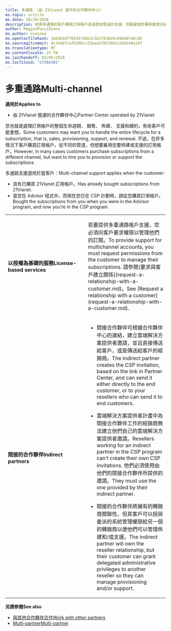 ```yaml
---
title: 多通路 （由 21Vianet 運作的合作夥伴中心）
ms.topic: article
ms.date: 10/29/2018
description: 啟用多通路的客戶購買訂用帳戶透過其他管道的支援，但要雇用您要佈建或支援訂用帳戶。
author: MaggiePucciEvans
ms.author: evansma
ms.openlocfilehash: 3a61b4dff6b927d4b3c5b2783bb9c09dd87a6c88
ms.sourcegitcommit: 4c34d6fcaf020bcc53eaa5f0379011a56149a14f
ms.translationtype: MT
ms.contentlocale: zh-TW
ms.lasthandoff: 03/05/2019
ms.locfileid: "57584301"
---
```

# <a name="multi-channel"></a><span data-ttu-id="ec4dc-103">多重通路</span><span class="sxs-lookup"><span data-stu-id="ec4dc-103">Multi-channel</span></span>

<span data-ttu-id="ec4dc-104">**適用於**</span><span class="sxs-lookup"><span data-stu-id="ec4dc-104">**Applies to**</span></span>

-   <span data-ttu-id="ec4dc-105">由 21Vianet 營運的合作夥伴中心</span><span class="sxs-lookup"><span data-stu-id="ec4dc-105">Partner Center operated by 21Vianet</span></span>

<span data-ttu-id="ec4dc-106">您也就是處理訂用帳戶的整個生命週期、 銷售、 佈建、 支援和續約，有些客戶可能會想。</span><span class="sxs-lookup"><span data-stu-id="ec4dc-106">Some customers may want you to handle the entire lifecycle for a subscription, that is, sales, provisioning, support, and renewal.</span></span> <span data-ttu-id="ec4dc-107">不過，在許多情況下客戶購買訂用帳戶，從不同的管道，但想要雇用您要佈建或支援的訂用帳戶。</span><span class="sxs-lookup"><span data-stu-id="ec4dc-107">However, in many cases customers purchase subscriptions from a different channel, but want to hire you to provision or support the subscriptions.</span></span>

<span data-ttu-id="ec4dc-108">多通路支援適用於當客戶：</span><span class="sxs-lookup"><span data-stu-id="ec4dc-108">Multi-channel support applies when the customer:</span></span>

-   <span data-ttu-id="ec4dc-109">具有已購買 21Vianet 訂用帳戶。</span><span class="sxs-lookup"><span data-stu-id="ec4dc-109">Has already bought subscriptions from 21Vianet.</span></span> 
-   <span data-ttu-id="ec4dc-110">當您在 Advisor 程式中，而現在您已在 CSP 計劃時，請從您購買訂用帳戶。</span><span class="sxs-lookup"><span data-stu-id="ec4dc-110">Bought the subscriptions from you when you were in the Advisor program, and now you’re in the CSP program.</span></span>

<table>
<colgroup>
<col width="50%" />
<col width="50%" />
</colgroup>
<tbody>
<tr class="odd">
<td><p><span data-ttu-id="ec4dc-111"><strong>以授權為基礎的服務</strong></span><span class="sxs-lookup"><span data-stu-id="ec4dc-111"><strong>License-based services</strong></span></span></p></td>
<td><p><span data-ttu-id="ec4dc-112">若要提供多重通路帳戶支援，您必須向客戶要求權限以管理他們的訂閱。</span><span class="sxs-lookup"><span data-stu-id="ec4dc-112">To provide support for multichannel accounts, you must request permissions from the customer to manage their subscriptions.</span></span> <span data-ttu-id="ec4dc-113">請參閱[要求與客戶建立關係](request-a-relationship-with-a-customer.md)。</span><span class="sxs-lookup"><span data-stu-id="ec4dc-113">See [Request a relationship with a customer](request-a-relationship-with-a-customer.md).</span></span></p></td>
</tr>
<tr class="odd">
<td><p><span data-ttu-id="ec4dc-114"><strong>間接的合作夥伴</strong></span><span class="sxs-lookup"><span data-stu-id="ec4dc-114"><strong>Indirect partners</strong></span></span></p></td>
<td><ul>
<li><p><span data-ttu-id="ec4dc-115">間接合作夥伴可根據合作夥伴中心的連結，建立雲端解決方案提供者邀請，並且直接傳送給客戶，或是傳送給客戶的經銷商。</span><span class="sxs-lookup"><span data-stu-id="ec4dc-115">The indirect partner creates the CSP invitation, based on the link in Partner Center, and can send it either directly to the end customer, or to your resellers who can send it to end customers.</span></span></p></li>
<li><p><span data-ttu-id="ec4dc-116">雲端解決方案提供者計畫中為間接合作夥伴工作的經銷商無法建立他們自己的雲端解決方案提供者邀請。</span><span class="sxs-lookup"><span data-stu-id="ec4dc-116">Resellers working for an indirect partner in the CSP program can’t create their own CSP invitations.</span></span> <span data-ttu-id="ec4dc-117">他們必須使用由他們的間接合作夥伴所提供的邀請。</span><span class="sxs-lookup"><span data-stu-id="ec4dc-117">They must use the one provided by their indirect partner.</span></span></p></li>
<li><p><span data-ttu-id="ec4dc-118">間接的合作夥伴將擁有的轉銷商關聯性，但其客戶可以授與委派的系統管理權限給另一個的轉銷商以便他們可以管理佈建和/或支援。</span><span class="sxs-lookup"><span data-stu-id="ec4dc-118">The indirect partner will own the reseller relationship, but their customer can grant delegated administrative privileges to another reseller so they can manage provisioning and/or support.</span></span></p></li>
</ul></td>
</tr>
</tbody>
</table>

<span data-ttu-id="ec4dc-119">**另請參閱**</span><span class="sxs-lookup"><span data-stu-id="ec4dc-119">**See also**</span></span>

-   [<span data-ttu-id="ec4dc-120">與其他合作夥伴合作</span><span class="sxs-lookup"><span data-stu-id="ec4dc-120">Work with other partners</span></span>](work-with-other-partners.md)
-   [<span data-ttu-id="ec4dc-121">Multi-partner</span><span class="sxs-lookup"><span data-stu-id="ec4dc-121">Multi-partner</span></span>](multipartner.md)
 

 

 




